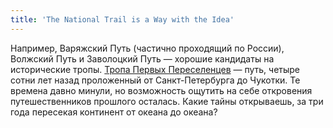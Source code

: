 ```yaml
---
title: 'The National Trail is a Way with the Idea'
---
```


Например, Варяжский Путь (частично проходящий по России), Волжский Путь и Заволоцкий Путь — хорошие кандидаты на исторические тропы. [Тропа Первых Переселенцев](/trails/the-first-settlers-trail) — путь, четыре сотни лет назад проложенный от Санкт-Петербурга до Чукотки. Те времена давно минули, но возможность ощутить на себе откровения путешественников прошлого осталась. Какие тайны открываешь, за три года пересекая континент от океана до океана?
